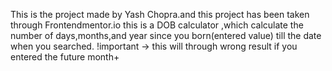 This is the project made by Yash Chopra.and this project has been taken through Frontendmentor.io 
this is a DOB calculator ,which calculate the number of days,months,and year since you born(entered value) till the date when you  searched.
!important -> this will through wrong result if you entered the future month+